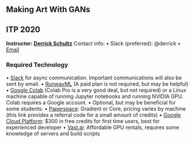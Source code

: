 ## Making Art With GANs
## ITP 2020

**Instructor: [Derrick Schultz](https://artificial-images.com/)**
Contact info:
• Slack (preferred): @derrick
• [Email](mailto:dvsmethid@gmail.com)

### Required Technology
• [Slack](https://join.slack.com/t/ml-images/shared_invite/zt-9mxoe7va-eBZ9xzAWpx8VRL~Km_PzUQ) for async communication. Important communications will also be sent by email.
• [RunwayML](https://runwayml.com/) (A paid plan is not required, but may be helpful)
• [Google Colab](https://colab.research.google.com/) (Colab Pro is a very good deal, but not required) or a Linux machine capable of running Jupyter notebooks and running NVIDIA GPU. Colab requires a Google account.
• Optional, but may be beneficial for some students: 
  • [Paperspace](): Gradient or Core, pricing varies by machine (this link provides a referral code for a small amount of credits)
  • [Google Cloud Platform](https://cloud.google.com/): $300 in free credits for first time users, best for experienced developer
  • [Vast.ai](https://vast.ai/): Affordable GPU rentals, requires some knowledge of servers and build scripts

